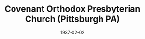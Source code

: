 ---
date: &id001 1937-02-02
end_date: null
location:
  address: null
  city: Pittsburgh
  state: PA
minister:
- end: 1974-01-01
  name: Calvin Cummings
  start: 1937-01-01
  type: Pastor
- end: 1979-01-01
  name: Edward Volz
  start: 1976-01-01
  type: Pastor
- end: 1984-01-01
  name: C. Tom Fincher
  start: 1979-01-01
  type: Pastor
- end: 1989-01-01
  name: Paul Copeland
  start: 1985-01-01
  type: Pastor
- end: 2008-10-17
  name: John Wilson
  start: 1990-01-01
  type: Pastor
ministers:
- Calvin Cummings
- Edward Volz
- C. Tom Fincher
- Paul Copeland
- John Wilson
name: Covenant Orthodox Presbyterian Church
names: null
origination_date: *id001
raw_data: 'PA Pittsburgh


  Covenant Orthodox Presbyterian Church  (February 2, 1937-October 17, 2008)

  (withdrew to the Presbyterian Church in America, 2008)

  Pastors: Calvin Cummings, 1937-74

  Edward Volz, 1976-79

  C. Tom Fincher, 1979-84

  Paul Copeland, 1985-89

  John Wilson, 1990-2008

  '
received_from: null
states:
- PA
status:
  active: false
  end_date: 2008-01-01
  reason: withdrawal
  received_from: null
  withdrawal_to: Presbyterian Church in America
title: Covenant Orthodox Presbyterian Church (Pittsburgh PA)
withdrawal_to:
- Presbyterian Church in America
year_established:
- 1937

---